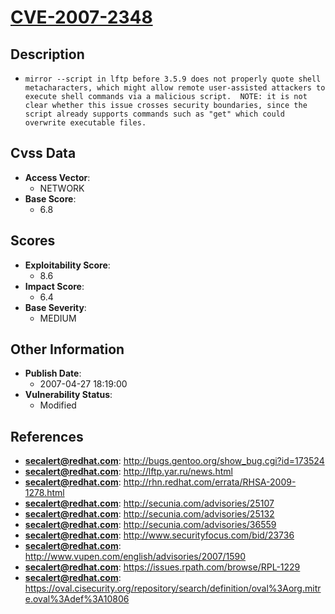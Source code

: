 
# [CVE-2007-2348](https://cve.mitre.org/cgi-bin/cvename.cgi?name=CVE-2007-2348)

## Description

- `mirror --script in lftp before 3.5.9 does not properly quote shell metacharacters, which might allow remote user-assisted attackers to execute shell commands via a malicious script.  NOTE: it is not clear whether this issue crosses security boundaries, since the script already supports commands such as "get" which could overwrite executable files.`

## Cvss Data

- **Access Vector**:
  - NETWORK
- **Base Score**:
  - 6.8

## Scores

- **Exploitability Score**:
  - 8.6
- **Impact Score**:
  - 6.4
- **Base Severity**:
  - MEDIUM

## Other Information

- **Publish Date**:
  - 2007-04-27 18:19:00
- **Vulnerability Status**:
  - Modified

## References

- **secalert@redhat.com**: http://bugs.gentoo.org/show_bug.cgi?id=173524
- **secalert@redhat.com**: http://lftp.yar.ru/news.html
- **secalert@redhat.com**: http://rhn.redhat.com/errata/RHSA-2009-1278.html
- **secalert@redhat.com**: http://secunia.com/advisories/25107
- **secalert@redhat.com**: http://secunia.com/advisories/25132
- **secalert@redhat.com**: http://secunia.com/advisories/36559
- **secalert@redhat.com**: http://www.securityfocus.com/bid/23736
- **secalert@redhat.com**: http://www.vupen.com/english/advisories/2007/1590
- **secalert@redhat.com**: https://issues.rpath.com/browse/RPL-1229
- **secalert@redhat.com**: https://oval.cisecurity.org/repository/search/definition/oval%3Aorg.mitre.oval%3Adef%3A10806
